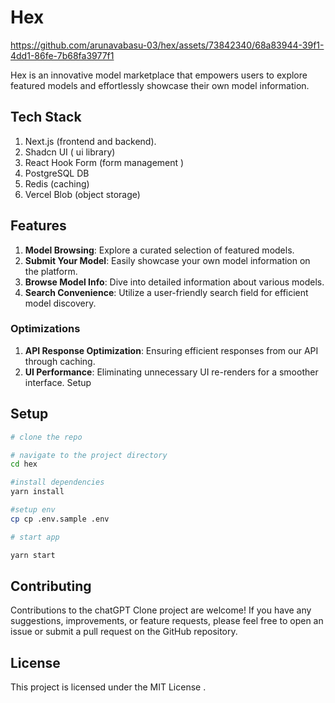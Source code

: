 # **Hex**

https://github.com/arunavabasu-03/hex/assets/73842340/68a83944-39f1-4dd1-86fe-7b68fa3977f1

Hex is an innovative model marketplace that empowers users to explore featured models and effortlessly showcase their own model information.

## **Tech Stack**

1. Next.js (frontend and backend).
2. Shadcn UI ( ui library)
3. React Hook Form  (form management )
4. PostgreSQL DB
5. Redis (caching)
6. Vercel Blob (object storage)

## Features

1. **Model Browsing**: Explore a curated selection of featured models.
2. **Submit Your Model**: Easily showcase your own model information on the platform.
3. **Browse Model Info**: Dive into detailed information about various models.
4. **Search Convenience**: Utilize a user-friendly search field for efficient model discovery.

### Optimizations

1. **API Response Optimization**: Ensuring  efficient responses from our API through caching.
2. **UI Performance**: Eliminating unnecessary UI re-renders for a smoother interface.
Setup

## **Setup**

```bash 
# clone the repo 

# navigate to the project directory
cd hex 

#install dependencies
yarn install 

#setup env 
cp cp .env.sample .env

# start app

yarn start
```

## Contributing

Contributions to the chatGPT Clone project are welcome! If you have any suggestions, improvements, or feature requests, please feel free to open an issue or submit a pull request on the GitHub repository.


## License

This project is licensed under the MIT License .
